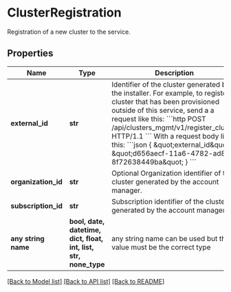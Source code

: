 # ClusterRegistration

Registration of a new cluster to the service.

## Properties
Name | Type | Description | Notes
------------ | ------------- | ------------- | -------------
**external_id** | **str** | Identifier of the cluster generated by the installer.  For example, to register a cluster that has been provisioned outside of this service, send a a request like this:  &#x60;&#x60;&#x60;http POST /api/clusters_mgmt/v1/register_cluster HTTP/1.1 &#x60;&#x60;&#x60;  With a request body like this:  &#x60;&#x60;&#x60;json {   \&quot;external_id\&quot;: \&quot;d656aecf-11a6-4782-ad86-8f72638449ba\&quot; } &#x60;&#x60;&#x60; | [optional]
**organization_id** | **str** | Optional Organization identifier of the cluster generated by the account manager. | [optional]
**subscription_id** | **str** | Subscription identifier of the cluster generated by the account manager. | [optional]
**any string name** | **bool, date, datetime, dict, float, int, list, str, none_type** | any string name can be used but the value must be the correct type | [optional]

[[Back to Model list]](../README.md#documentation-for-models) [[Back to API list]](../README.md#documentation-for-api-endpoints) [[Back to README]](../README.md)
